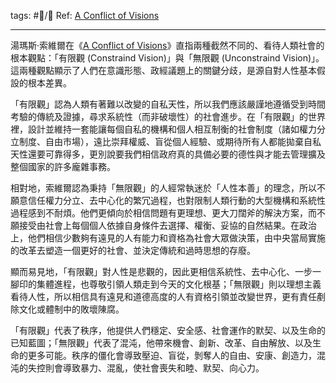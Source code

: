 tags: #📝️/🌲️ 
Ref: [A Conflict of Visions](https://www.amazon.com/Conflict-Visions-Ideological-Political-Struggles/dp/0465002056)

---
湯瑪斯·索維爾在《[A Conflict of Visions](https://www.amazon.com/Conflict-Visions-Ideological-Political-Struggles/dp/0465002056)》直指兩種截然不同的、看待人類社會的根本觀點：「有限觀 (Constraind Vision)」與「無限觀 (Unconstraind Vision)」。這兩種觀點顯示了人們在意識形態、政經議題上的關鍵分歧，是源自對人性基本假設的根本差異。

「有限觀」認為人類有著難以改變的自私天性，所以我們應該嚴謹地遵循受到時間考驗的傳統及證據，尋求系統性（而非破壞性）的社會進步。在「有限觀」的世界裡，設計並維持一套能讓每個自私的機構和個人相互制衡的社會制度（諸如權力分立制度、自由市場），遠比崇拜權威、盲從個人經驗、或期待所有人都能拋棄自私天性還要可靠得多，更別說要我們相信政府真的具備必要的德性與才能去管理擴及整個國家的許多龐雜事務。

相對地，索維爾認為秉持「無限觀」的人經常執迷於「人性本善」的理念，所以不願意信任權力分立、去中心化的繁冗過程，也對限制人類行動的大型機構和系統性過程感到不耐煩。他們更傾向於相信問題有更理想、更大刀闊斧的解決方案，而不願接受由社會上每個個人依據自身條件去選擇、權衡、妥協的自然結果。在政治上，他們相信少數夠有遠見的人有能力和資格為社會大眾做決策，由中央當局實施的改革去塑造一個更好的社會、並決定傳統和過時思想的存廢。

顯而易見地，「有限觀」對人性是悲觀的，因此更相信系統性、去中心化、一步一腳印的集體進程，也尊敬引領人類走到今天的文化根基；「無限觀」則以理想主義看待人性，所以相信具有遠見和道德高度的人有資格引領並改變世界，更有責任剷除文化或體制中的敗壞陳腐。

「有限觀」代表了秩序，他提供人們穩定、安全感、社會運作的默契、以及生命的已知藍圖；「無限觀」代表了混沌，他帶來機會、創新、改革、自由解放、以及生命的更多可能。秩序的僵化會導致壓迫、盲從，剝奪人的自由、安康、創造力，混沌的失控則會導致暴力、混亂，使社會喪失和睦、默契、向心力。

